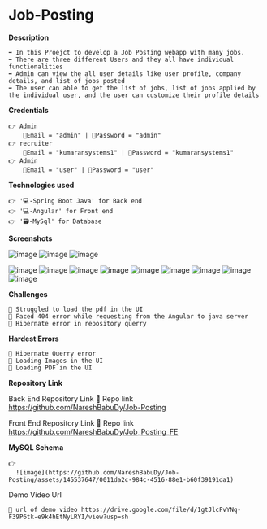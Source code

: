 # Job-Posting

**Description**

    ➡️ In this Proejct to develop a Job Posting webapp with many jobs. 
    ➡️ There are three different Users and they all have individual functionalities
    ➡️ Admin can view the all user details like user profile, company details, and list of jobs posted  
    ➡️ The user can able to get the list of jobs, list of jobs applied by the individual user, and the user can customize their profile details

**Credentials**

    👉 Admin 
        📧Email = "admin" | 🔐Password = "admin"
    👉 recruiter 
        📧Email = "kumaransystems1" | 🔐Password = "kumaransystems1"
    👉 Admin 
        📧Email = "user" | 🔐Password = "user"
        


**Technologies used**

    👉 '💻-Spring Boot Java' for Back end
    👉 '💻-Angular' for Front end 
    👉 '🗃️-MySql' for Database 


**Screenshots**

![image](https://github.com/NareshBabuDy/Job-Posting/assets/145537647/bd721700-4313-4523-b17c-44e622fe349f)
![image](https://github.com/NareshBabuDy/Job-Posting/assets/145537647/00657a07-50fa-431f-bf60-0f45ebb4ab38)
![image](https://github.com/NareshBabuDy/Job-Posting/assets/145537647/01bd6439-23c8-4ca4-bd32-5457f77ffc86)


![image](https://github.com/NareshBabuDy/Job-Posting/assets/145537647/ea50b29e-eb25-401d-8b78-e36f5b0166b6)
![image](https://github.com/NareshBabuDy/Job-Posting/assets/145537647/594263eb-6c56-41fe-a306-e1b460a9fc62)
![image](https://github.com/NareshBabuDy/Job-Posting/assets/145537647/eaa5fb59-e78c-4fb2-9d50-5509dd327da8)
![image](https://github.com/NareshBabuDy/Job-Posting/assets/145537647/6d064f4b-93b8-4dac-bd35-2764507cc471)
![image](https://github.com/NareshBabuDy/Job-Posting/assets/145537647/2e5eb6f3-f9c9-45ba-97c8-9cc69dc3b070)
![image](https://github.com/NareshBabuDy/Job-Posting/assets/145537647/fc248bcc-4cf8-43af-a191-27735f6a62e1)
![image](https://github.com/NareshBabuDy/Job-Posting/assets/145537647/9e0de71a-b06f-47d0-931e-16adcb5dba48)
![image](https://github.com/NareshBabuDy/Job-Posting/assets/145537647/a4f275ab-1d35-44bf-ae23-24c482b16756)
![image](https://github.com/NareshBabuDy/Job-Posting/assets/145537647/2c36d1c5-9d64-4fe4-9240-48a286965251)



**Challenges**

    🔴 Struggled to load the pdf in the UI
    🔴 Faced 404 error while requesting from the Angular to java server
    🔴 Hibernate error in repository querry

**Hardest Errors** 

    🚩 Hibernate Querry error
    🚩 Loading Images in the UI
    🚩 Loading PDF in the UI


**Repository Link**

Back End Repository Link
    🔗 Repo link https://github.com/NareshBabuDy/Job-Posting

Front End Repository Link
    🔗 Repo link https://github.com/NareshBabuDy/Job_Posting_FE


**MySQL Schema**

    👉
      ![image](https://github.com/NareshBabuDy/Job-Posting/assets/145537647/0011da2c-984c-4516-88e1-b60f39191da1)

Demo Video Url
  
    🔗 url of demo video https://drive.google.com/file/d/1gtJlcFvYNq-F39P6tk-e9k4hEtNyLRYI/view?usp=sh
  
  
  
  

